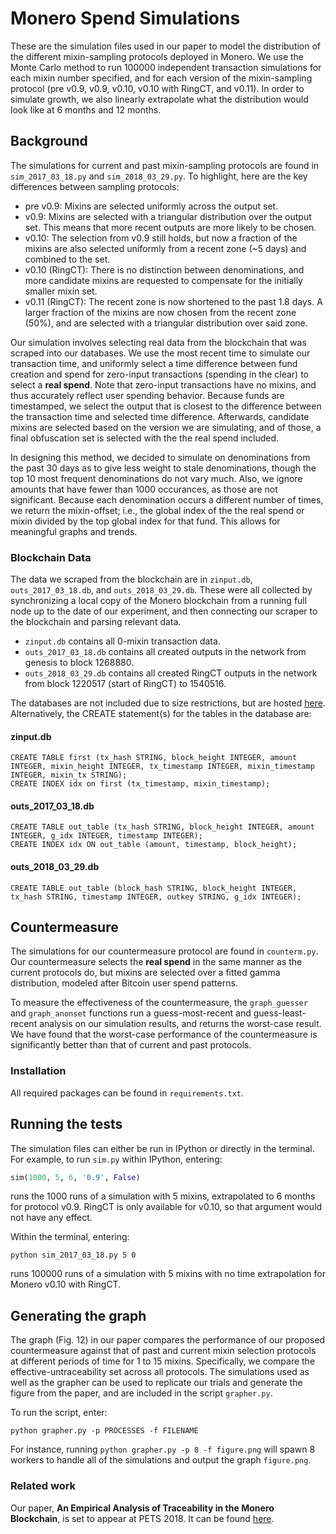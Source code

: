 # Monero Spend Simulations

These are the simulation files used in our paper to model the distribution of the different mixin-sampling protocols deployed in Monero. We use the Monte Carlo method to run 100000 independent transaction simulations for each mixin number specified, and for each version of the mixin-sampling protocol (pre v0.9, v0.9, v0.10, v0.10 with RingCT, and v0.11). In order to simulate growth, we also linearly extrapolate what the distribution would look like at 6 months and 12 months. 

## Background

The simulations for current and past mixin-sampling protocols are found in ```sim_2017_03_18.py``` and ```sim_2018_03_29.py```. To highlight, here are the key differences between sampling protocols:
* pre v0.9: Mixins are selected uniformly across the output set.
* v0.9: Mixins are selected with a triangular distribution over the output set. This means that more recent outputs are more likely to be chosen.
* v0.10: The selection from v0.9 still holds, but now a fraction of the mixins are also selected uniformly from a recent zone (~5 days) and combined to the set.
* v0.10 (RingCT): There is no distinction between denominations, and more candidate mixins are requested to compensate for the initially smaller mixin set.
* v0.11 (RingCT): The recent zone is now shortened to the past 1.8 days. A larger fraction of the mixins are now chosen from the recent zone (50%), and are selected with a triangular distribution over said zone.

Our simulation involves selecting real data from the blockchain that was scraped into our databases. We use the most recent time to simulate our transaction time, and uniformly select a time difference between fund creation and spend for zero-input transactions (spending in the clear) to select a **real spend**. Note that zero-input transactions have no mixins, and thus accurately reflect user spending behavior. Because funds are timestamped, we select the output that is closest to the difference between the transaction time and selected time difference. Afterwards, candidate mixins are selected based on the version we are simulating, and of those, a final obfuscation set is selected with the the real spend included. 

In designing this method, we decided to simulate on denominations from the past 30 days as to give less weight to stale denominations, though the top 10 most frequent denominations do not vary much. Also, we ignore amounts that have fewer than 1000 occurances, as those are not significant. Because each denomination occurs a different number of times, we return the mixin-offset; i.e., the global index of the the real spend or mixin divided by the top global index for that fund. This allows for meaningful graphs and trends.

### Blockchain Data

The data we scraped from the blockchain are in  ```zinput.db```, ```outs_2017_03_18.db```, and ```outs_2018_03_29.db```. These were all collected by synchronizing a local copy of the Monero blockchain from a running full node up to the date of our experiment, and then connecting our scraper to the blockchain and parsing relevant data.
* ```zinput.db``` contains all 0-mixin transaction data.
* ```outs_2017_03_18.db``` contains all created outputs in the network from genesis to block 1268880. 
* ```outs_2018_03_29.db``` contains all created RingCT outputs in the network from block 1220517 (start of RingCT) to 1540516. 

The databases are not included due to size restrictions, but are hosted [here](http://monerolink.com/). Alternatively, the CREATE statement(s) for the tables in the database are:

#### zinput.db
```sqlite3
CREATE TABLE first (tx_hash STRING, block_height INTEGER, amount INTEGER, mixin_height INTEGER, tx_timestamp INTEGER, mixin_timestamp INTEGER, mixin_tx STRING);
CREATE INDEX idx on first (tx_timestamp, mixin_timestamp);
```
#### outs_2017_03_18.db
```sqlite3
CREATE TABLE out_table (tx_hash STRING, block_height INTEGER, amount INTEGER, g_idx INTEGER, timestamp INTEGER);
CREATE INDEX idx ON out_table (amount, timestamp, block_height);
```
#### outs_2018_03_29.db
```sqlite3
CREATE TABLE out_table (block_hash STRING, block_height INTEGER, tx_hash STRING, timestamp INTEGER, outkey STRING, g_idx INTEGER);
```    

## Countermeasure

The simulations for our countermeasure protocol are found in ```counterm.py```.
Our countermeasure selects the **real spend** in the same manner as the current protocols do, but mixins are selected over a fitted gamma distribution, modeled after Bitcoin user spend patterns.

To measure the effectiveness of the countermeasure, the `graph_guesser` and `graph_anonset` functions run a guess-most-recent and guess-least-recent analysis on our simulation results, and returns the worst-case result. We have found that the worst-case performance of the countermeasure is significantly better than that of current and past protocols.

### Installation

All required packages can be found in ```requirements.txt```.

## Running the tests

The simulation files can either be run in IPython or directly in the terminal. For example, to run ```sim.py``` within IPython, entering:
```python
sim(1000, 5, 6, '0.9', False)
```
runs the 1000 runs of a simulation with 5 mixins, extrapolated to 6 months for protocol v0.9. RingCT is only available for v0.10, so that argument would not have any effect.

Within the terminal, entering:
```
python sim_2017_03_18.py 5 0 
```
runs 100000 runs of a simulation with 5 mixins with no time extrapolation for Monero v0.10 with RingCT.

## Generating the graph

The graph (Fig. 12) in our paper compares the performance of our proposed countermeasure against that of past and current mixin selection protocols at different periods of time for 1 to 15 mixins. Specifically, we compare the effective-untraceability set across all protocols. The simulations used as well as the grapher can be used to replicate our trials and generate the figure from the paper, and are included in the script ```grapher.py```. 

To run the script, enter:
```
python grapher.py -p PROCESSES -f FILENAME
```

For instance, running ```python grapher.py -p 8 -f figure.png``` will spawn 8 workers to handle all of the simulations and output the graph ```figure.png```.

### Related work

Our paper, **An Empirical Analysis of Traceability in the Monero Blockchain**, is set to appear at PETS 2018. It can be found [here](https://arxiv.org/pdf/1704.04299.pdf).
